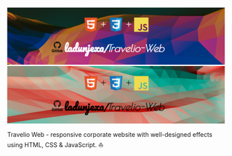 ![Project Banner](readme_assets/readme_banner.png#gh-dark-mode-only)
![Project Banner](readme_assets/readme_banner-light.png#gh-light-mode-only)

Travelio Web - responsive corporate website with well-designed effects using HTML, CSS & JavaScript. ⛵
